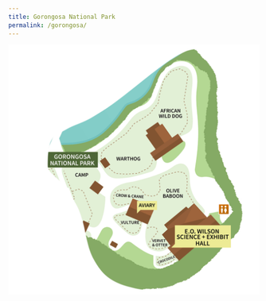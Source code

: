```yaml
---
title: Gorongosa National Park
permalink: /gorongosa/
---
```


<img src="pics/gorongosa_map.png" class="inline"/>
